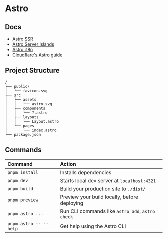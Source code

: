 # Astro

## Docs

- [Astro SSR](https://docs.astro.build/en/guides/on-demand-rendering/)
- [Astro Server Islands](https://docs.astro.build/en/guides/server-islands/)
- [Astro i18n](https://docs.astro.build/en/guides/internationalization/)
- [Cloudflare's Astro guide](https://developers.cloudflare.com/workers/framework-guides/web-apps/astro/)

## Project Structure

```text
/
├── public/
│   └── favicon.svg
├── src
│   ├── assets
│   │   └── astro.svg
│   ├── components
│   │   └── ?.astro
│   ├── layouts
│   │   └── Layout.astro
│   └── pages
│       └── index.astro
└── package.json
```
## Commands

| Command                   | Action                                           |
| :------------------------ | :----------------------------------------------- |
| `pnpm install`             | Installs dependencies                            |
| `pnpm dev`             | Starts local dev server at `localhost:4321`      |
| `pnpm build`           | Build your production site to `./dist/`          |
| `pnpm preview`         | Preview your build locally, before deploying     |
| `pnpm astro ...`       | Run CLI commands like `astro add`, `astro check` |
| `pnpm astro -- --help` | Get help using the Astro CLI                     |

